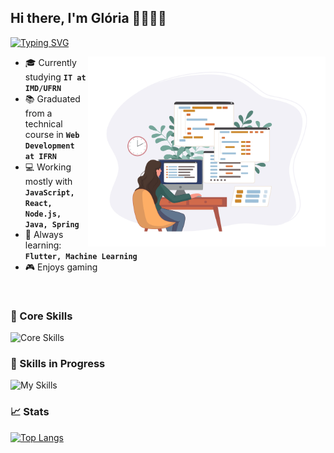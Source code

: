## Hi there, I'm Glória 👩🏻‍💻👋

[![Typing SVG](https://readme-typing-svg.herokuapp.com/?size=24&color=57857a&center=true&vCenter=true&width=500&lines=Fullstack+Developer;IT+Student)](https://git.io/typing-svg)

<a style="float:right;" href="https://www.freepik.com/free-vector/programmer-working-web-development-code-engineer-programming-python-php-java-script-computer_14723886.htm#fromView=search&page=1&position=34&uuid=f602ef3f-d077-4023-992c-2c9c6e909a37">
    <img src="https://raw.githubusercontent.com/gloria-mariass/gloria-mariass/main/assets/images/Set_of_programmers_02_01-removebg.png" alt="Set of Programmers" width=380 align="right"/>
</a>

- 🎓 Currently studying **``IT at IMD/UFRN``**
- 📚 Graduated from a technical course in  **``Web Development at IFRN``**
- 💻 Working mostly with **``JavaScript, React, Node.js, Java, Spring``**
- 🧠 Always learning:  **``Flutter, Machine Learning``**
- 🎮 Enjoys gaming

<br style="clear:both;"/>

<h3>💪 Core Skills</h3>

![Core Skills](https://skillicons.dev/icons?i=java,spring,html,css,javascript,typescript,bootstrap,react,git,github,maven,php,py,flask,sqlite,cpp,cmake,postman,figma,vscode,prisma,docker,nextjs,nodejs,&theme=dark&perline=8)

### 🚀 Skills in Progress
![My Skills](https://skillicons.dev/icons?i=dart,flutter,postgres,&theme=dark&perline=6)

### 📈 Stats
[![Top Langs](https://github-readme-stats.vercel.app/api/top-langs/?username=gloria-mariass&layout=donut&hide=html,css&bg_color=0d1715&title_color=57857a&text_color=f0fcfb&text_bold=true)](https://github.com/gloria-mariass/github-readme-stats)
<!-- ![Seu Nome's GitHub stats](https://github-readme-stats.vercel.app/api?username=gloria-mariass&show_icons=true&theme=radical) -->
<!-- https://github-readme-stats.vercel.app/api?username=gloria-mariass&show_icons=true\ -->
